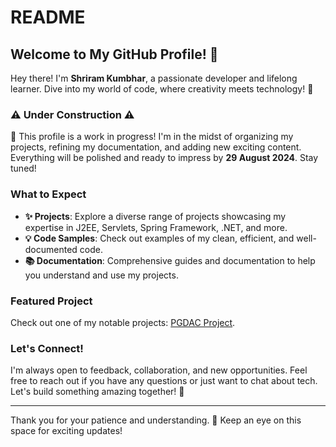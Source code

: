 # README

## Welcome to My GitHub Profile! 🎉

Hey there! I'm **Shriram Kumbhar**, a passionate developer and lifelong learner. Dive into my world of code, where creativity meets technology! 🚀

### ⚠️ Under Construction ⚠️

🔧 This profile is a work in progress! I'm in the midst of organizing my projects, refining my documentation, and adding new exciting content. Everything will be polished and ready to impress by **29 August 2024**. Stay tuned!

### What to Expect

- **✨ Projects**: Explore a diverse range of projects showcasing my expertise in J2EE, Servlets, Spring Framework, .NET, and more.
- **💡 Code Samples**: Check out examples of my clean, efficient, and well-documented code.
- **📚 Documentation**: Comprehensive guides and documentation to help you understand and use my projects.

### Featured Project

Check out one of my notable projects: [PGDAC Project](https://github.com/ShriramKumbhar/PGDAC_Project).

### Let's Connect!

I'm always open to feedback, collaboration, and new opportunities. Feel free to reach out if you have any questions or just want to chat about tech. Let's build something amazing together! 🤝

---

Thank you for your patience and understanding. 🙏 Keep an eye on this space for exciting updates!
